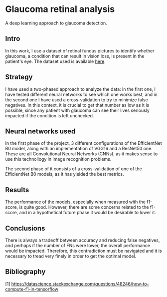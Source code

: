 # Glaucoma retinal analysis

A deep learning approach to glaucoma detection.

## Intro

In this work, I use a dataset of retinal fundus pictures to identify whether glaucoma, a condition that can result in vision loss, is present in the patient's eye. The dataset used is available [here](https://www.kaggle.com/datasets/jordidelatorreuoc/practica-dl-uoc-2022).

## Strategy

I have used a two-phased approach to analyze the data: in the first one, I have tested different neural networks to see which one works best, and in the second one I have used a cross-validation to try to minimize false negatives. In this context, it is crucial to get that number as low as it is possible, since any patient with glaucoma can see their lives seriously impacted if the condition is left unchecked. 

## Neural networks used

In the first phase of the project, 3 different configurations of the EfficientNet B0 model, along with an implementation of VGG16 and a ResNet50 one. These are all Convolutional Neural Networks (CNNs), as it makes sense to use this technollogy in image recognition problems.

The second phase of it consists of a cross-validation of one of the EfficientNet B0 models, as it has yielded the best metrics. 

## Results

The performance of the models, especially when measured with the f1-score, is quite good. However, there are some concerns related to the f1-score, and in a hypothetical future phase it would be desirable to lower it.

## Conclusions

There is always a tradeoff between accuracy and reducing false negatives, and perhaps if the number of FNs were lower, the overall performance would be impacted. Therefore, this contradiction must be navigated and it is necessary to tread very finely in order to get the optimal model. 


## Bibliography
[1] https://datascience.stackexchange.com/questions/48246/how-to-compute-f1-in-tensorflow
